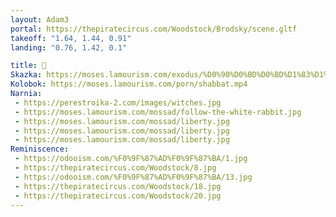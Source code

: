 ```yaml
---
layout: Adam3
portal: https://thepiratecircus.com/Woodstock/Brodsky/scene.gltf
takeoff: "1.64, 1.44, 0.91"
landing: "0.76, 1.42, 0.1"

title: 🪬
Skazka: https://moses.lamourism.com/exodus/%D0%90%D0%BD%D0%BD%D1%83%D1%88%D0%BA%D0%B0-%D1%83%D0%B6%D0%B5-%D1%80%D0%B0%D0%B7%D0%BB%D0%B8%D0%BB%D0%B0-%D0%BC%D0%B0%D1%81%D0%BB%D0%BE.mp4
Kolobok: https://moses.lamourism.com/porn/shabbat.mp4
Narnia:
 - https://perestroika-2.com/images/witches.jpg
 - https://moses.lamourism.com/mossad/follow-the-white-rabbit.jpg
 - https://moses.lamourism.com/mossad/liberty.jpg
 - https://moses.lamourism.com/mossad/liberty.jpg
 - https://moses.lamourism.com/mossad/liberty.jpg
Reminiscence:
 - https://odooism.com/%F0%9F%87%AD%F0%9F%87%BA/1.jpg
 - https://thepiratecircus.com/Woodstock/8.jpg
 - https://odooism.com/%F0%9F%87%AD%F0%9F%87%BA/13.jpg
 - https://thepiratecircus.com/Woodstock/18.jpg
 - https://thepiratecircus.com/Woodstock/20.jpg
---
```

